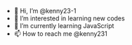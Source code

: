 - 👋 Hi, I’m @kenny23-1
- 👀 I’m interested in learning new codes 
- 🌱 I’m currently learning JavaScript 
- 📫 How to reach me @kenny231

<!---
kenny23-1/kenny23-1 is a ✨ special ✨ repository because its `README.md` (this file) appears on your GitHub profile.
You can click the Preview link to take a look at your changes.
--->
